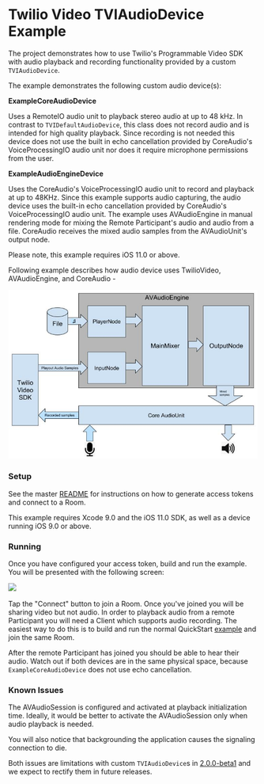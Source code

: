 # Twilio Video TVIAudioDevice Example

The project demonstrates how to use Twilio's Programmable Video SDK with audio playback and recording functionality provided by a custom `TVIAudioDevice`.

The example demonstrates the following custom audio device(s):

**ExampleCoreAudioDevice**

Uses a RemoteIO audio unit to playback stereo audio at up to 48 kHz. In contrast to `TVIDefaultAudioDevice`, this class does not record audio and is intended for high quality playback. Since recording is not needed this device does not use the built in echo cancellation provided by CoreAudio's VoiceProcessingIO audio unit nor does it require microphone permissions from the user.

**ExampleAudioEngineDevice**

Uses the CoreAudio's VoiceProcessingIO audio unit to record and playback at up to 48KHz. Since this example supports audio capturing, the audio device uses the built-in echo cancellation provided by CoreAudio's VoiceProcessingIO audio unit. The example uses AVAudioEngine in manual rendering mode for mixing the Remote Participant's audio and audio from a file. CoreAudio receives the mixed audio samples from the AVAudioUnit's 
output node.

Please note, this example requires iOS 11.0 or above.

Following example describes how audio device uses TwilioVideo, AVAudioEngine, and CoreAudio -

<kbd><img width="600px" src="../images/quickstart/audio-engine-example.jpg"/></kbd>

### Setup

See the master [README](https://github.com/twilio/video-quickstart-swift/blob/master/README.md) for instructions on how to generate access tokens and connect to a Room.

This example requires Xcode 9.0 and the iOS 11.0 SDK, as well as a device running iOS 9.0 or above.

### Running

Once you have configured your access token, build and run the example. You will be presented with the following screen:

<kbd><img width="400px" src="../images/quickstart/audio-device-launched.jpg"/></kbd>

Tap the "Connect" button to join a Room. Once you've joined you will be sharing video but not audio. In order to playback audio from a remote Participant you will need a Client which supports audio recording. The easiest way to do this is to build and run the normal QuickStart [example](https://github.com/twilio/video-quickstart-swift/tree/2.0.0-preview/VideoQuickStart) and join the same Room.

After the remote Participant has joined you should be able to hear their audio. Watch out if both devices are in the same physical space, because `ExampleCoreAudioDevice` does not use echo cancellation.

### Known Issues

The AVAudioSession is configured and activated at playback initialization time. Ideally, it would be better to activate the AVAudioSession only when audio playback is needed. 

You will also notice that backgrounding the application causes the signaling connection to die. 

Both issues are limitations with custom `TVIAudioDevice`s in [2.0.0-beta1](https://www.twilio.com/docs/api/video/changelog-twilio-video-ios-version-2x#200-beta1-february-7-2018) and we expect to rectify them in future releases.